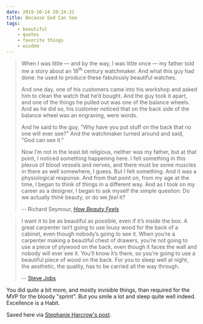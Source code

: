 ```yaml
---
date: 2019-10-14 20:24:21
title: Because God Can See
tags:
    - beautiful
    - quotes
    - favorite things
    - wisdom
---
```


> When I was little — and by the way, I was little once — my father told me a story about an 18<sup>th</sup> century watchmaker. And what this guy had done: he used to produce these fabulously beautiful watches.
>
> And one day, one of his customers came into his workshop and asked him to clean the watch that he’d bought. And the guy took it apart, and one of the things he pulled out was one of the balance wheels. And as he did so, his customer noticed that on the back side of the balance wheel was an engraving, were words.
>
> And he said to the guy, "Why have you put stuff on the back that no one will ever see?" And the watchmaker turned around and said, "God can see it."
>
> Now I’m not in the least bit religious, neither was my father, but at that point, I noticed something happening here. I felt something in this plexus of blood vessels and nerves, and there must be some muscles in there as well somewhere, I guess. But I felt something. And it was a physiological response. And from that point on, from my age at the time, I began to think of things in a different way. And as I took on my career as a designer, I began to ask myself the simple question: Do we actually _think_ beauty, or do we _feel_ it?
>
> -- Richard Seymour, [_How Beauty Feels_](https://www.ted.com/talks/richard_seymour_how_beauty_feels)

> I want it to be as beautiful as possible, even if it’s inside the box. A great carpenter isn’t going to use lousy wood for the back of a cabinet, even though nobody’s going to see it. When you’re a carpenter making a beautiful chest of drawers, you’re not going to use a piece of plywood on the back, even though it faces the wall and nobody will ever see it. You’ll know it’s there, so you’re going to use a beautiful piece of wood on the back. For you to sleep well at night, the aesthetic, the quality, has to be carried all the way through.
>
> -- [Steve Jobs](https://books.google.com/books?id=cf_2PBPP-rEC&pg=PT189&lpg=PT189&dq=I+want+it+to+be+as+beautiful+as+possible,+even+if+it’s+inside+the+box.+A+great+carpenter+isn’t+going+to+use+lousy+wood+for+the+back+of+a+cabinet,+even+though+nobody’s+going+to+see+it.+When+you’re+a+carpenter+making+a+beautiful+chest+of+drawers,&source=bl&ots=pPNkfM3E3j&sig=ACfU3U1qPk_km86hHE5M33xFWMbzi-urKg&hl=en&sa=X&ved=2ahUKEwiokMTstZ7lAhVGEawKHQ_TD3cQ6AEwAnoECAoQAQ#v=onepage&q=I%20want%20it%20to%20be%20as%20beautiful%20as%20possible%2C%20even%20if%20it’s%20inside%20the%20box.%20A%20great%20carpenter%20isn’t%20going%20to%20use%20lousy%20wood%20for%20the%20back%20of%20a%20cabinet%2C%20even%20though%20nobody’s%20going%20to%20see%20it.%20When%20you’re%20a%20carpenter%20making%20a%20beautiful%20chest%20of%20drawers%2C&f=false<Paste>)

You did _quite_ a bit more, and mostly invisible things, than required for the MVP for the bloody "sprint". But you smile a lot and sleep quite well indeed. Excellence is a Habit.

Saved here via [Stephanie Harcrow's post](https://stephanieharcrow.com/2013/04/20/god-can-see-it/).
